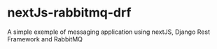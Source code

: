 # nextJs-rabbitmq-drf
A simple exemple of messaging application using nextJS, Django Rest Framework and RabbitMQ

